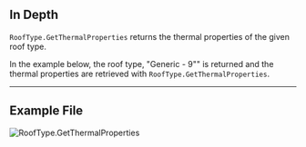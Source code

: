 ## In Depth
`RoofType.GetThermalProperties` returns the thermal properties of the given roof type.

In the example below, the roof type, "Generic - 9"" is returned and the thermal properties are retrieved with `RoofType.GetThermalProperties`.
___
## Example File

![RoofType.GetThermalProperties](./Revit.Elements.RoofType.GetThermalProperties_img.jpg)
